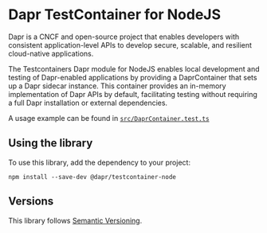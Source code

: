 # Dapr TestContainer for NodeJS

Dapr is a CNCF and open-source project that enables developers with consistent application-level APIs to develop
secure, scalable, and resilient cloud-native applications.

The Testcontainers Dapr module for NodeJS enables local development and testing of Dapr-enabled applications by
providing a DaprContainer that sets up a Dapr sidecar instance. This container provides an in-memory implementation of
Dapr APIs by default, facilitating testing without requiring a full Dapr installation or external dependencies.

A usage example can be found in [`src/DaprContainer.test.ts`](https://github.com/dapr/testcontainer-node/blob/main/src/DaprContainer.test.ts)

## Using the library

To use this library, add the dependency to your project:

```shell
npm install --save-dev @dapr/testcontainer-node
```

## Versions

This library follows [Semantic Versioning](https://semver.org/).
